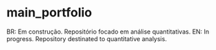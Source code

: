 # main_portfolio
BR: Em construção. Repositório focado em análise quantitativas. EN: In progress. Repository destinated to quantitative analysis.
